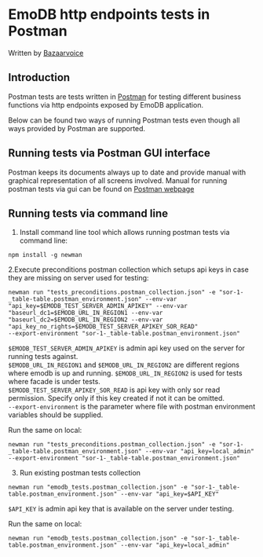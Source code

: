 EmoDB http endpoints tests in Postman
======================================

Written by [Bazaarvoice](http://www.bazaarvoice.com)

Introduction
------------

Postman tests are tests written in [Postman](https://www.postman.com/) for testing different business functions
via http endpoints exposed by EmoDB application.

Below can be found two ways of running Postman tests even though all ways provided by Postman are supported. 

Running tests via Postman GUI interface
---------------------------------------
Postman keeps its documents always up to date and provide manual with graphical representation of all screens involved.
Manual for running postman tests via gui can be found on [Postman webpage](https://learning.postman.com/docs/running-collections/intro-to-collection-runs/)

Running tests via command line 
------------------------------
1. Install command line tool which allows running postman tests via command line:

```
npm install -g newman
```

2.Execute preconditions postman collection which setups api keys in case they are missing on server used for testing:

```
newman run "tests_preconditions.postman_collection.json" -e "sor-1-_table-table.postman_environment.json" --env-var "api_key=$EMODB_TEST_SERVER_ADMIN_APIKEY" --env-var "baseurl_dc1=$EMODB_URL_IN_REGION1 --env-var "baseurl_dc2=$EMODB_URL_IN_REGION2 --env-var "api_key_no_rights=$EMODB_TEST_SERVER_APIKEY_SOR_READ"
--export-environment "sor-1-_table-table.postman_environment.json"
```
`$EMODB_TEST_SERVER_ADMIN_APIKEY` is admin api key used on the server for running tests against.  
`$EMODB_URL_IN_REGION1` and `$EMODB_URL_IN_REGION2` are different regions where emodb is up and running. `$EMODB_URL_IN_REGION2` is used for tests where facade is under tests.   
`$EMODB_TEST_SERVER_APIKEY_SOR_READ` is api key with only sor read permission. Specify only if this key created
if not it can be omitted.  
`--export-environment` is the parameter where file with postman environment variables should be supplied. 

Run the same on local:
```
newman run "tests_preconditions.postman_collection.json" -e "sor-1-_table-table.postman_environment.json" --env-var "api_key=local_admin"
--export-environment "sor-1-_table-table.postman_environment.json"
```

3. Run existing postman tests collection

```
newman run "emodb_tests.postman_collection.json" -e "sor-1-_table-table.postman_environment.json" --env-var "api_key=$API_KEY"
```
`$API_KEY` is admin api key that is available on the server under testing.

Run the same on local:
```
newman run "emodb_tests.postman_collection.json" -e "sor-1-_table-table.postman_environment.json" --env-var "api_key=local_admin"
```
